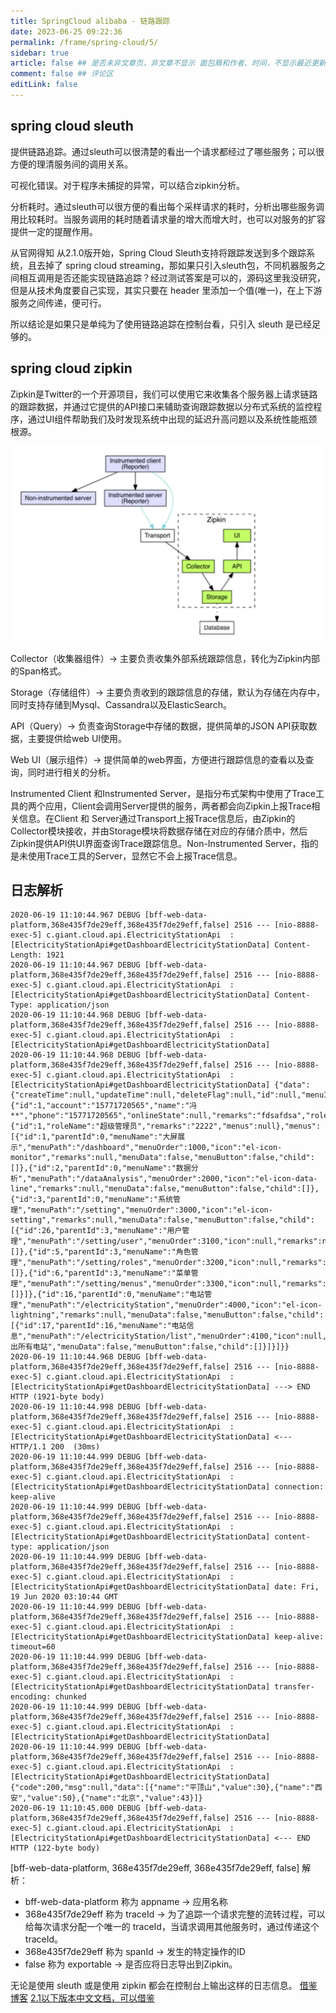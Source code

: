 ```yaml
---
title: SpringCloud alibaba - 链路跟踪
date: 2023-06-25 09:22:36
permalink: /frame/spring-cloud/5/
sidebar: true
article: false ## 是否未非文章页，非文章不显示 面包屑和作者、时间，不显示最近更新栏，不会参与到最近更新文章的数据计算中
comment: false ## 评论区
editLink: false
---
```


## spring cloud sleuth
提供链路追踪。通过sleuth可以很清楚的看出一个请求都经过了哪些服务；可以很方便的理清服务间的调用关系。

可视化错误。对于程序未捕捉的异常，可以结合zipkin分析。

分析耗时。通过sleuth可以很方便的看出每个采样请求的耗时，分析出哪些服务调用比较耗时。当服务调用的耗时随着请求量的增大而增大时，也可以对服务的扩容提供一定的提醒作用。

从官网得知 从2.1.0版开始，Spring Cloud Sleuth支持将跟踪发送到多个跟踪系统，且去掉了 spring cloud streaming，那如果只引入sleuth包，不同机器服务之间相互调用是否还能实现链路追踪？经过测试答案是可以的，源码这里我没研究，但是从技术角度要自己实现，其实只要在 header 里添加一个值(唯一)，在上下游服务之间传递，便可行。

所以结论是如果只是单纯为了使用链路追踪在控制台看，只引入 sleuth 是已经足够的。

## spring cloud zipkin
Zipkin是Twitter的一个开源项目，我们可以使用它来收集各个服务器上请求链路的跟踪数据，并通过它提供的API接口来辅助查询跟踪数据以分布式系统的监控程序，通过UI组件帮助我们及时发现系统中出现的延迟升高问题以及系统性能瓶颈根源。

![Zipkin的基础架构](/assets/img/spring/cloud/5/1.jpg)

Collector（收集器组件）-> 主要负责收集外部系统跟踪信息，转化为Zipkin内部的Span格式。

Storage（存储组件）-> 主要负责收到的跟踪信息的存储，默认为存储在内存中，同时支持存储到Mysql、Cassandra以及ElasticSearch。

API（Query）-> 负责查询Storage中存储的数据，提供简单的JSON API获取数据，主要提供给web UI使用。

Web UI（展示组件）-> 提供简单的web界面，方便进行跟踪信息的查看以及查询，同时进行相关的分析。

Instrumented Client 和Instrumented Server，是指分布式架构中使用了Trace工具的两个应用，Client会调用Server提供的服务，两者都会向Zipkin上报Trace相关信息。在Client 和 Server通过Transport上报Trace信息后，由Zipkin的Collector模块接收，并由Storage模块将数据存储在对应的存储介质中，然后Zipkin提供API供UI界面查询Trace跟踪信息。Non-Instrumented Server，指的是未使用Trace工具的Server，显然它不会上报Trace信息。

## 日志解析
```text
2020-06-19 11:10:44.967 DEBUG [bff-web-data-platform,368e435f7de29eff,368e435f7de29eff,false] 2516 --- [nio-8888-exec-5] c.giant.cloud.api.ElectricityStationApi  : [ElectricityStationApi#getDashboardElectricityStationData] Content-Length: 1921
2020-06-19 11:10:44.967 DEBUG [bff-web-data-platform,368e435f7de29eff,368e435f7de29eff,false] 2516 --- [nio-8888-exec-5] c.giant.cloud.api.ElectricityStationApi  : [ElectricityStationApi#getDashboardElectricityStationData] Content-Type: application/json
2020-06-19 11:10:44.968 DEBUG [bff-web-data-platform,368e435f7de29eff,368e435f7de29eff,false] 2516 --- [nio-8888-exec-5] c.giant.cloud.api.ElectricityStationApi  : [ElectricityStationApi#getDashboardElectricityStationData] 
2020-06-19 11:10:44.968 DEBUG [bff-web-data-platform,368e435f7de29eff,368e435f7de29eff,false] 2516 --- [nio-8888-exec-5] c.giant.cloud.api.ElectricityStationApi  : [ElectricityStationApi#getDashboardElectricityStationData] {"data":{"createTime":null,"updateTime":null,"deleteFlag":null,"id":null,"menuId":null,"name":null,"buildingDegree":null,"cityName":null,"cityId":null,"lng":null,"lat":null,"remarks":null},"token":"5a717dca1142d685c8aa54b45d0388c8","user":{"id":1,"account":"15771720565","name":"冯**","phone":"15771720565","onlineState":null,"remarks":"fdsafdsa","rolesId":1,"avatar":null,"token":"5a717dca1142d685c8aa54b45d0388c8","roles":{"id":1,"roleName":"超级管理员","remarks":"2222","menus":null},"menus":[{"id":1,"parentId":0,"menuName":"大屏展示","menuPath":"/dashboard","menuOrder":1000,"icon":"el-icon-monitor","remarks":null,"menuData":false,"menuButton":false,"child":[]},{"id":2,"parentId":0,"menuName":"数据分析","menuPath":"/dataAnalysis","menuOrder":2000,"icon":"el-icon-data-line","remarks":null,"menuData":false,"menuButton":false,"child":[]},{"id":3,"parentId":0,"menuName":"系统管理","menuPath":"/setting","menuOrder":3000,"icon":"el-icon-setting","remarks":null,"menuData":false,"menuButton":false,"child":[{"id":26,"parentId":3,"menuName":"用户管理","menuPath":"/setting/user","menuOrder":3100,"icon":null,"remarks":null,"menuData":false,"menuButton":false,"child":[]},{"id":5,"parentId":3,"menuName":"角色管理","menuPath":"/setting/roles","menuOrder":3200,"icon":null,"remarks":null,"menuData":false,"menuButton":false,"child":[]},{"id":6,"parentId":3,"menuName":"菜单管理","menuPath":"/setting/menus","menuOrder":3300,"icon":null,"remarks":null,"menuData":false,"menuButton":false,"child":[]}]},{"id":16,"parentId":0,"menuName":"电站管理","menuPath":"/electricityStation","menuOrder":4000,"icon":"el-icon-lightning","remarks":null,"menuData":false,"menuButton":false,"child":[{"id":17,"parentId":16,"menuName":"电站信息","menuPath":"/electricityStation/list","menuOrder":4100,"icon":null,"remarks":"列出所有电站","menuData":false,"menuButton":false,"child":[]}]}]}}
2020-06-19 11:10:44.968 DEBUG [bff-web-data-platform,368e435f7de29eff,368e435f7de29eff,false] 2516 --- [nio-8888-exec-5] c.giant.cloud.api.ElectricityStationApi  : [ElectricityStationApi#getDashboardElectricityStationData] ---> END HTTP (1921-byte body)
2020-06-19 11:10:44.998 DEBUG [bff-web-data-platform,368e435f7de29eff,368e435f7de29eff,false] 2516 --- [nio-8888-exec-5] c.giant.cloud.api.ElectricityStationApi  : [ElectricityStationApi#getDashboardElectricityStationData] <--- HTTP/1.1 200  (30ms)
2020-06-19 11:10:44.999 DEBUG [bff-web-data-platform,368e435f7de29eff,368e435f7de29eff,false] 2516 --- [nio-8888-exec-5] c.giant.cloud.api.ElectricityStationApi  : [ElectricityStationApi#getDashboardElectricityStationData] connection: keep-alive
2020-06-19 11:10:44.999 DEBUG [bff-web-data-platform,368e435f7de29eff,368e435f7de29eff,false] 2516 --- [nio-8888-exec-5] c.giant.cloud.api.ElectricityStationApi  : [ElectricityStationApi#getDashboardElectricityStationData] content-type: application/json
2020-06-19 11:10:44.999 DEBUG [bff-web-data-platform,368e435f7de29eff,368e435f7de29eff,false] 2516 --- [nio-8888-exec-5] c.giant.cloud.api.ElectricityStationApi  : [ElectricityStationApi#getDashboardElectricityStationData] date: Fri, 19 Jun 2020 03:10:44 GMT
2020-06-19 11:10:44.999 DEBUG [bff-web-data-platform,368e435f7de29eff,368e435f7de29eff,false] 2516 --- [nio-8888-exec-5] c.giant.cloud.api.ElectricityStationApi  : [ElectricityStationApi#getDashboardElectricityStationData] keep-alive: timeout=60
2020-06-19 11:10:44.999 DEBUG [bff-web-data-platform,368e435f7de29eff,368e435f7de29eff,false] 2516 --- [nio-8888-exec-5] c.giant.cloud.api.ElectricityStationApi  : [ElectricityStationApi#getDashboardElectricityStationData] transfer-encoding: chunked
2020-06-19 11:10:44.999 DEBUG [bff-web-data-platform,368e435f7de29eff,368e435f7de29eff,false] 2516 --- [nio-8888-exec-5] c.giant.cloud.api.ElectricityStationApi  : [ElectricityStationApi#getDashboardElectricityStationData] 
2020-06-19 11:10:44.999 DEBUG [bff-web-data-platform,368e435f7de29eff,368e435f7de29eff,false] 2516 --- [nio-8888-exec-5] c.giant.cloud.api.ElectricityStationApi  : [ElectricityStationApi#getDashboardElectricityStationData] {"code":200,"msg":null,"data":[{"name":"平顶山","value":30},{"name":"西安","value":50},{"name":"北京","value":43}]}
2020-06-19 11:10:45.000 DEBUG [bff-web-data-platform,368e435f7de29eff,368e435f7de29eff,false] 2516 --- [nio-8888-exec-5] c.giant.cloud.api.ElectricityStationApi  : [ElectricityStationApi#getDashboardElectricityStationData] <--- END HTTP (122-byte body)
```
\[bff-web-data-platform, 368e435f7de29eff, 368e435f7de29eff, false\] 解析：
* bff-web-data-platform 称为 appname -> 应用名称
* 368e435f7de29eff 称为 traceId -> 为了追踪一个请求完整的流转过程，可以给每次请求分配一个唯一的 traceId，当请求调用其他服务时，通过传递这个 traceId。
* 368e435f7de29eff 称为 spanId -> 发生的特定操作的ID
* false 称为 exportable -> 是否应将日志导出到Zipkin。

无论是使用 sleuth 或是使用 zipkin 都会在控制台上输出这样的日志信息。
[借鉴博客](http://www.uml.org.cn/wfw/2019092314.asp)
[2.1以下版本中文文档，可以借鉴](https://blog.csdn.net/u010257992/article/details/52474639)
